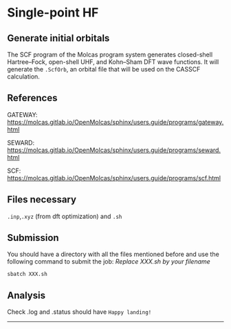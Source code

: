 # Single-point HF

##  Generate initial orbitals
The SCF program of the Molcas program system generates closed-shell Hartree–Fock, open-shell UHF, and Kohn–Sham DFT wave functions. It will generate the ```.ScfOrb```, an orbital file that will be used on the CASSCF calculation.

## References
GATEWAY: https://molcas.gitlab.io/OpenMolcas/sphinx/users.guide/programs/gateway.html

SEWARD: https://molcas.gitlab.io/OpenMolcas/sphinx/users.guide/programs/seward.html 

SCF: https://molcas.gitlab.io/OpenMolcas/sphinx/users.guide/programs/scf.html


## Files necessary
```.inp```,```.xyz``` (from dft optimization) and ```.sh``` 


## Submission
You should have a directory with all the files mentioned before and use the following command to submit the job:
_Replace XXX.sh by your filename_

```
sbatch XXX.sh
```

## Analysis
Check .log and .status should have ```Happy landing!```

--- 


   
